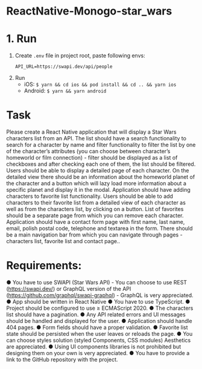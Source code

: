 # ReactNative-Monogo-star_wars

# 1. Run

1. Create `.env` file in project root, paste following envs:
   ```
   API_URL=https://swapi.dev/api/people
   ```
2. Run
   - iOS: `$ yarn && cd ios && pod install && cd .. && yarn ios`
   - Android: `$ yarn && yarn android`

# Task

Please create a React Native application that will display a Star Wars
characters list from an API.
The list should have a search functionality to search for a character by
name and filter functionality to filter the list by one of the character’s
attributes (you can choose between character’s homeworld or film
connection) - filter should be displayed as a list of checkboxes and after
checking each one of them, the list should be filtered.
Users should be able to display a detailed page of each character. On the
detailed view there should be an information about the homeworld
planet of the character and a button which will lazy load more information
about a specific planet and display it in the modal.
Application should have adding characters to favorite list functionality.
Users should be able to add characters to their favorite list from a detailed
view of each character as well as from the characters list, by clicking on a
button.
List of favorites should be a separate page from which you can remove each
character.
Application should have a contact form page with first name, last name,
email, polish postal code, telephone and textarea in the form.
There should be a main navigation bar from which you can navigate
through pages - characters list, favorite list and contact page..

# Requirements:

● You have to use SWAPI (Star Wars API) - You can choose to use
REST (https://swapi.dev/) or GraphQL version of the API
(https://github.com/graphql/swapi-graphql) - GraphQL is very
appreciated.
● App should be written in React Native
● You have to use TypeScript.
● Project should be configured to use ≥
ECMAScript 2020.
● The characters list should have a pagination.
● Any API related errors and UI messages should be handled and
displayed for the user.
● Application should handle 404 pages.
● Form fields should have a proper validation.
● Favorite list state should be persisted when the user leaves or
reloads the page.
● You can choose styles solution (styled
Components, CSS modules) Aesthetics are appreciated.
● Using UI components libraries is not prohibited but designing them
on your own is very appreciated.
● You have to provide a link to the GitHub repository with the
project.
